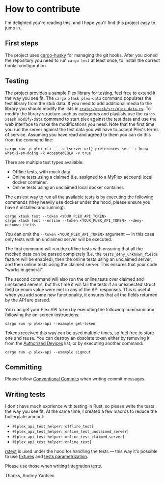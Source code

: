 # How to contribute

I'm delighted you're reading this, and I hope you'll find this project easy to jump in.

## First steps

The project uses [cargo-husky](https://crates.io/crates/cargo-husky) for managing the git
hooks. After you cloned the repository you need to run `cargo test` at least once, to
install the correct hooks configuration.

## Testing

The project provides a sample Plex library for testing, feel free to extend it the way you
see fit. The `cargo xtask plex-data` command populates the test library from the stub data.
If you need to add additional media to the library you should modify the lists in
[`crates/xtask/src/plex_data.rs`](crates/xtask/src/plex_data.rs). To modify the library structure
such as categories and playlists use the `cargo xtask modify-data` command to start plex against
the test data and use the web interface to make the modifications you need. Note that the first
time you run the server against the test data you will have to accept Plex's terms of service.
Assuming you have read and agreed to them you can do this from the command line:

```shell
cargo run -p plex-cli -- -s {server_url} preferences set --i-know-what-i-am-doing -k AcceptedEULA -v true
```

There are multiple test types available:

* Offline tests, with mock data.
* Online tests using a claimed (i.e. assigned to a MyPlex account) local docker container.
* Online tests using an unclaimed local docker container.

The easiest way to run all the available tests is by executing the following
commands (they heavily use docker under the hood, please ensure you have it
installed and running):

```shell
cargo xtask test --token <YOUR_PLEX_API_TOKEN>
cargo xtask test --online --token <YOUR_PLEX_API_TOKEN> --deny-unknown-fields
```

You can omit the `--token <YOUR_PLEX_API_TOKEN>` argument — in this case only
tests with an unclaimed server will be executed.

The first command will run the offline tests with ensuring that all the mocked
data can be parsed completely (i.e. the `tests_deny_unknown_fields` feature will
be enabled), then the online tests using an unclaimed server, and then online
tests using the claimed server. This ensures that your code "works in general".

The second command will also run the online tests over claimed and unclaimed
servers, but this time it will fail the tests if an unexpected struct field or
enum value were met in any of the API responses. This is useful when you add
some new functionality, it ensures that all the fields returned by the API are
parsed.

You can get your Plex API token by executing the following command and following
the on-screen instructions:

```shell
cargo run -p plex-api --example get-token
```

Tokens received this way can be used multiple times, so feel free to store one
and reuse. You can destroy an obsolete token either by removing it from the
[Authorized Devices](https://app.plex.tv/desktop/#!/settings/devices/all) list,
or by executing another command:

```shell
cargo run -p plex-api --example signout
```

## Committing

Please follow [Conventional Commits](https://www.conventionalcommits.org/en/v1.0.0/) when writing commit
messages.

## Writing tests

I don't have much exprience with testing in Rust, so please write the tests the way you see fit.
At the same time, I created a few macros to reduce the boilerplate amount:

* `#[plex_api_test_helper::offline_test]`
* `#[plex_api_test_helper::online_test_unclaimed_server]`
* `#[plex_api_test_helper::online_test_claimed_server]`
* `#[plex_api_test_helper::online_test]`

[rstest](http://docs.rs/rstest) is used under the hood for handling the tests — this way
it's possible to use [fixtures](https://docs.rs/rstest/latest/rstest/attr.rstest.html#injecting-fixtures) and
[tests parametrization](https://docs.rs/rstest/latest/rstest/attr.rstest.html#test-parametrized-cases).

Please use those when writing integration tests.

Thanks,
Andrey Yantsen
